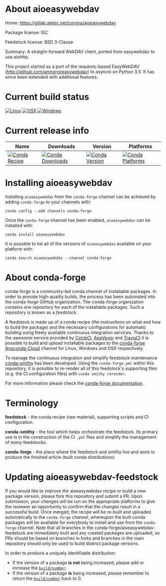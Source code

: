 About aioeasywebdav
===================

Home: https://gitlab.alelec.net/corona/aioeasywebdav

Package license: ISC

Feedstock license: BSD 3-Clause

Summary: A straight-forward WebDAV client, ported from easywebdav to use aiohttp.

This project started as a port of the requests-based EasyWebDAV
(http://github.com/amnong/easywebdav) to asyncio on Python 3.5. It has
since been extended with additional features.


Current build status
====================

[![Linux](https://img.shields.io/circleci/project/github/conda-forge/aioeasywebdav-feedstock/master.svg?label=Linux)](https://circleci.com/gh/conda-forge/aioeasywebdav-feedstock)
[![OSX](https://img.shields.io/travis/conda-forge/aioeasywebdav-feedstock/master.svg?label=macOS)](https://travis-ci.org/conda-forge/aioeasywebdav-feedstock)
[![Windows](https://img.shields.io/appveyor/ci/conda-forge/aioeasywebdav-feedstock/master.svg?label=Windows)](https://ci.appveyor.com/project/conda-forge/aioeasywebdav-feedstock/branch/master)

Current release info
====================

| Name | Downloads | Version | Platforms |
| --- | --- | --- | --- |
| [![Conda Recipe](https://img.shields.io/badge/recipe-aioeasywebdav-green.svg)](https://anaconda.org/conda-forge/aioeasywebdav) | [![Conda Downloads](https://img.shields.io/conda/dn/conda-forge/aioeasywebdav.svg)](https://anaconda.org/conda-forge/aioeasywebdav) | [![Conda Version](https://img.shields.io/conda/vn/conda-forge/aioeasywebdav.svg)](https://anaconda.org/conda-forge/aioeasywebdav) | [![Conda Platforms](https://img.shields.io/conda/pn/conda-forge/aioeasywebdav.svg)](https://anaconda.org/conda-forge/aioeasywebdav) |

Installing aioeasywebdav
========================

Installing `aioeasywebdav` from the `conda-forge` channel can be achieved by adding `conda-forge` to your channels with:

```
conda config --add channels conda-forge
```

Once the `conda-forge` channel has been enabled, `aioeasywebdav` can be installed with:

```
conda install aioeasywebdav
```

It is possible to list all of the versions of `aioeasywebdav` available on your platform with:

```
conda search aioeasywebdav --channel conda-forge
```


About conda-forge
=================

conda-forge is a community-led conda channel of installable packages.
In order to provide high-quality builds, the process has been automated into the
conda-forge GitHub organization. The conda-forge organization contains one repository
for each of the installable packages. Such a repository is known as a *feedstock*.

A feedstock is made up of a conda recipe (the instructions on what and how to build
the package) and the necessary configurations for automatic building using freely
available continuous integration services. Thanks to the awesome service provided by
[CircleCI](https://circleci.com/), [AppVeyor](https://www.appveyor.com/)
and [TravisCI](https://travis-ci.org/) it is possible to build and upload installable
packages to the [conda-forge](https://anaconda.org/conda-forge)
[Anaconda-Cloud](https://anaconda.org/) channel for Linux, Windows and OSX respectively.

To manage the continuous integration and simplify feedstock maintenance
[conda-smithy](https://github.com/conda-forge/conda-smithy) has been developed.
Using the ``conda-forge.yml`` within this repository, it is possible to re-render all of
this feedstock's supporting files (e.g. the CI configuration files) with ``conda smithy rerender``.

For more information please check the [conda-forge documentation](https://conda-forge.org/docs/).

Terminology
===========

**feedstock** - the conda recipe (raw material), supporting scripts and CI configuration.

**conda-smithy** - the tool which helps orchestrate the feedstock.
                   Its primary use is in the construction of the CI ``.yml`` files
                   and simplify the management of *many* feedstocks.

**conda-forge** - the place where the feedstock and smithy live and work to
                  produce the finished article (built conda distributions)


Updating aioeasywebdav-feedstock
================================

If you would like to improve the aioeasywebdav recipe or build a new
package version, please fork this repository and submit a PR. Upon submission,
your changes will be run on the appropriate platforms to give the reviewer an
opportunity to confirm that the changes result in a successful build. Once
merged, the recipe will be re-built and uploaded automatically to the
`conda-forge` channel, whereupon the built conda packages will be available for
everybody to install and use from the `conda-forge` channel.
Note that all branches in the conda-forge/aioeasywebdav-feedstock are
immediately built and any created packages are uploaded, so PRs should be based
on branches in forks and branches in the main repository should only be used to
build distinct package versions.

In order to produce a uniquely identifiable distribution:
 * If the version of a package **is not** being increased, please add or increase
   the [``build/number``](https://conda.io/docs/user-guide/tasks/build-packages/define-metadata.html#build-number-and-string).
 * If the version of a package **is** being increased, please remember to return
   the [``build/number``](https://conda.io/docs/user-guide/tasks/build-packages/define-metadata.html#build-number-and-string)
   back to 0.
